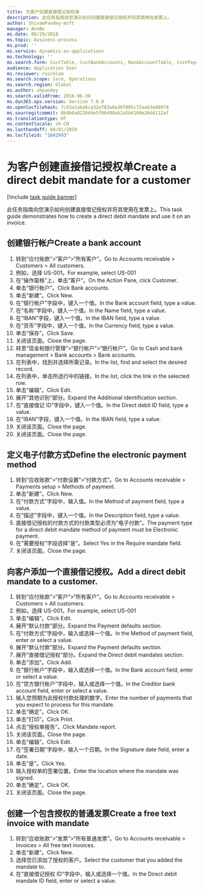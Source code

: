 ```yaml
---
title: 为客户创建直接借记授权单
description: 此任务指南向您演示如何创建直接借记授权并将其使用在发票上。
author: ShivamPandey-msft
manager: AnnBe
ms.date: 08/29/2018
ms.topic: business-process
ms.prod: ''
ms.service: dynamics-ax-applications
ms.technology: ''
ms.search.form: CustTable, CustBankAccounts, BankAccountTable, CustPaymMode, CustDirectDebitMandate, BankAccountTableLookUp, SrsReportViewerForm,  LogisticsAddressCityLookup, CustFreeInvoice, CustTableLookup
audience: Application User
ms.reviewer: roschlom
ms.search.scope: Core, Operations
ms.search.region: Global
ms.author: shpandey
ms.search.validFrom: 2016-06-30
ms.dyn365.ops.version: Version 7.0.0
ms.openlocfilehash: 7c93a1aba6ca32e783a6ed6f005c72aab3e06978
ms.sourcegitcommit: 8b4b6a9226d4e5f66498ab2a5b4160e26dd112af
ms.translationtype: HT
ms.contentlocale: zh-CN
ms.lasthandoff: 08/01/2019
ms.locfileid: "1842993"
---
```

# <a name="create-a-direct-debit-mandate-for-a-customer"></a><span data-ttu-id="aa3f3-103">为客户创建直接借记授权单</span><span class="sxs-lookup"><span data-stu-id="aa3f3-103">Create a direct debit mandate for a customer</span></span>

[!include [task guide banner](../../includes/task-guide-banner.md)]

<span data-ttu-id="aa3f3-104">此任务指南向您演示如何创建直接借记授权并将其使用在发票上。</span><span class="sxs-lookup"><span data-stu-id="aa3f3-104">This task guide demonstrates how to create a direct debit mandate and use it on an invoice.</span></span>


## <a name="create-a-bank-account"></a><span data-ttu-id="aa3f3-105">创建银行帐户</span><span class="sxs-lookup"><span data-stu-id="aa3f3-105">Create a bank account</span></span>
1. <span data-ttu-id="aa3f3-106">转到“应付账款”>“客户”>“所有客户”。</span><span class="sxs-lookup"><span data-stu-id="aa3f3-106">Go to Accounts receivable > Customers > All customers.</span></span>
2. <span data-ttu-id="aa3f3-107">例如，选择 US-001。</span><span class="sxs-lookup"><span data-stu-id="aa3f3-107">For example, select US-001</span></span>
3. <span data-ttu-id="aa3f3-108">在“操作窗格”上，单击“客户”。</span><span class="sxs-lookup"><span data-stu-id="aa3f3-108">On the Action Pane, click Customer.</span></span>
4. <span data-ttu-id="aa3f3-109">单击“银行帐户”。</span><span class="sxs-lookup"><span data-stu-id="aa3f3-109">Click Bank accounts.</span></span>
5. <span data-ttu-id="aa3f3-110">单击“新建”。</span><span class="sxs-lookup"><span data-stu-id="aa3f3-110">Click New.</span></span>
6. <span data-ttu-id="aa3f3-111">在“银行帐户”字段中，键入一个值。</span><span class="sxs-lookup"><span data-stu-id="aa3f3-111">In the Bank account field, type a value.</span></span>
7. <span data-ttu-id="aa3f3-112">在“名称”字段中，键入一个值。</span><span class="sxs-lookup"><span data-stu-id="aa3f3-112">In the Name field, type a value.</span></span>
8. <span data-ttu-id="aa3f3-113">在“IBAN”字段，键入一个值。</span><span class="sxs-lookup"><span data-stu-id="aa3f3-113">In the IBAN field, type a value.</span></span>
9. <span data-ttu-id="aa3f3-114">在“货币”字段中，键入一个值。</span><span class="sxs-lookup"><span data-stu-id="aa3f3-114">In the Currency field, type a value.</span></span>
10. <span data-ttu-id="aa3f3-115">单击“保存”。</span><span class="sxs-lookup"><span data-stu-id="aa3f3-115">Click Save.</span></span>
11. <span data-ttu-id="aa3f3-116">关闭该页面。</span><span class="sxs-lookup"><span data-stu-id="aa3f3-116">Close the page.</span></span>
12. <span data-ttu-id="aa3f3-117">转至“现金和银行管理”>“银行帐户”>“银行帐户”。</span><span class="sxs-lookup"><span data-stu-id="aa3f3-117">Go to Cash and bank management > Bank accounts > Bank accounts.</span></span>
13. <span data-ttu-id="aa3f3-118">在列表中，找到并选择所需记录。</span><span class="sxs-lookup"><span data-stu-id="aa3f3-118">In the list, find and select the desired record.</span></span>
14. <span data-ttu-id="aa3f3-119">在列表中，单击所选行中的链接。</span><span class="sxs-lookup"><span data-stu-id="aa3f3-119">In the list, click the link in the selected row.</span></span>
15. <span data-ttu-id="aa3f3-120">单击“编辑”。</span><span class="sxs-lookup"><span data-stu-id="aa3f3-120">Click Edit.</span></span>
16. <span data-ttu-id="aa3f3-121">展开”其他识别“部分。</span><span class="sxs-lookup"><span data-stu-id="aa3f3-121">Expand the Additional identification section.</span></span>
17. <span data-ttu-id="aa3f3-122">在“直接借记 ID”字段中，键入一个值。</span><span class="sxs-lookup"><span data-stu-id="aa3f3-122">In the Direct debit ID field, type a value.</span></span>
18. <span data-ttu-id="aa3f3-123">在“IBAN”字段，键入一个值。</span><span class="sxs-lookup"><span data-stu-id="aa3f3-123">In the IBAN field, type a value.</span></span>
19. <span data-ttu-id="aa3f3-124">关闭该页面。</span><span class="sxs-lookup"><span data-stu-id="aa3f3-124">Close the page.</span></span>
20. <span data-ttu-id="aa3f3-125">关闭该页面。</span><span class="sxs-lookup"><span data-stu-id="aa3f3-125">Close the page.</span></span>

## <a name="define-the-electronic-payment-method"></a><span data-ttu-id="aa3f3-126">定义电子付款方式</span><span class="sxs-lookup"><span data-stu-id="aa3f3-126">Define the electronic payment method</span></span>
1. <span data-ttu-id="aa3f3-127">转到“应收账款”>“付款设置”>“付款方式”。</span><span class="sxs-lookup"><span data-stu-id="aa3f3-127">Go to Accounts receivable > Payments setup > Methods of payment.</span></span>
2. <span data-ttu-id="aa3f3-128">单击“新建”。</span><span class="sxs-lookup"><span data-stu-id="aa3f3-128">Click New.</span></span>
3. <span data-ttu-id="aa3f3-129">在“付款方式”字段中，输入值。</span><span class="sxs-lookup"><span data-stu-id="aa3f3-129">In the Method of payment field, type a value.</span></span>
4. <span data-ttu-id="aa3f3-130">在“描述”字段中，键入一个值。</span><span class="sxs-lookup"><span data-stu-id="aa3f3-130">In the Description field, type a value.</span></span>
5. <span data-ttu-id="aa3f3-131">直接借记授权的付款方式的付款类型必须为“电子付款”。</span><span class="sxs-lookup"><span data-stu-id="aa3f3-131">The payment type for a direct debit mandate method of payment must be Electronic payment.</span></span>
6. <span data-ttu-id="aa3f3-132">在“需要授权”字段选择“是”。</span><span class="sxs-lookup"><span data-stu-id="aa3f3-132">Select Yes in the Require mandate field.</span></span>
7. <span data-ttu-id="aa3f3-133">关闭该页面。</span><span class="sxs-lookup"><span data-stu-id="aa3f3-133">Close the page.</span></span>

## <a name="add-a-direct-debit-mandate-to-a-customer"></a><span data-ttu-id="aa3f3-134">向客户添加一个直接借记授权。</span><span class="sxs-lookup"><span data-stu-id="aa3f3-134">Add a direct debit mandate to a customer.</span></span>
1. <span data-ttu-id="aa3f3-135">转到“应付账款”>“客户”>“所有客户”。</span><span class="sxs-lookup"><span data-stu-id="aa3f3-135">Go to Accounts receivable > Customers > All customers.</span></span>
2. <span data-ttu-id="aa3f3-136">例如，选择 US-001。</span><span class="sxs-lookup"><span data-stu-id="aa3f3-136">For example, select US-001</span></span>
3. <span data-ttu-id="aa3f3-137">单击“编辑”。</span><span class="sxs-lookup"><span data-stu-id="aa3f3-137">Click Edit.</span></span>
4. <span data-ttu-id="aa3f3-138">展开“默认付款”部分。</span><span class="sxs-lookup"><span data-stu-id="aa3f3-138">Expand the Payment defaults section.</span></span>
5. <span data-ttu-id="aa3f3-139">在“付款方式”字段中，输入或选择一个值。</span><span class="sxs-lookup"><span data-stu-id="aa3f3-139">In the Method of payment field, enter or select a value.</span></span>
6. <span data-ttu-id="aa3f3-140">展开“默认付款”部分。</span><span class="sxs-lookup"><span data-stu-id="aa3f3-140">Expand the Payment defaults section.</span></span>
7. <span data-ttu-id="aa3f3-141">展开“直接借记授权”部分。</span><span class="sxs-lookup"><span data-stu-id="aa3f3-141">Expand the Direct debit mandates section.</span></span>
8. <span data-ttu-id="aa3f3-142">单击“添加”。</span><span class="sxs-lookup"><span data-stu-id="aa3f3-142">Click Add.</span></span>
9. <span data-ttu-id="aa3f3-143">在“银行帐户”字段中，输入或选择一个值。</span><span class="sxs-lookup"><span data-stu-id="aa3f3-143">In the Bank account field, enter or select a value.</span></span>
10. <span data-ttu-id="aa3f3-144">在“贷方银行帐户”字段中，输入或选择一个值。</span><span class="sxs-lookup"><span data-stu-id="aa3f3-144">In the Creditor bank account field, enter or select a value.</span></span>
11. <span data-ttu-id="aa3f3-145">输入您预期为此授权付款处理的数字。</span><span class="sxs-lookup"><span data-stu-id="aa3f3-145">Enter the number of payments that you expect to process for this mandate.</span></span>
12. <span data-ttu-id="aa3f3-146">单击“确定”。</span><span class="sxs-lookup"><span data-stu-id="aa3f3-146">Click OK.</span></span>
13. <span data-ttu-id="aa3f3-147">单击“打印”。</span><span class="sxs-lookup"><span data-stu-id="aa3f3-147">Click Print.</span></span>
14. <span data-ttu-id="aa3f3-148">点击“授权单报告”。</span><span class="sxs-lookup"><span data-stu-id="aa3f3-148">Click Mandate report.</span></span>
15. <span data-ttu-id="aa3f3-149">关闭该页面。</span><span class="sxs-lookup"><span data-stu-id="aa3f3-149">Close the page.</span></span>
16. <span data-ttu-id="aa3f3-150">单击“编辑”。</span><span class="sxs-lookup"><span data-stu-id="aa3f3-150">Click Edit.</span></span>
17. <span data-ttu-id="aa3f3-151">在“签署日期”字段中，输入一个日期。</span><span class="sxs-lookup"><span data-stu-id="aa3f3-151">In the Signature date field, enter a date.</span></span>
18. <span data-ttu-id="aa3f3-152">单击“是”。</span><span class="sxs-lookup"><span data-stu-id="aa3f3-152">Click Yes.</span></span>
19. <span data-ttu-id="aa3f3-153">输入授权单的签署位置。</span><span class="sxs-lookup"><span data-stu-id="aa3f3-153">Enter the location where the mandate was signed.</span></span>
20. <span data-ttu-id="aa3f3-154">单击“确定”。</span><span class="sxs-lookup"><span data-stu-id="aa3f3-154">Click OK.</span></span>
21. <span data-ttu-id="aa3f3-155">关闭该页面。</span><span class="sxs-lookup"><span data-stu-id="aa3f3-155">Close the page.</span></span>

## <a name="create-a-free-text-invoice-with-mandate"></a><span data-ttu-id="aa3f3-156">创建一个包含授权的普通发票</span><span class="sxs-lookup"><span data-stu-id="aa3f3-156">Create a free text invoice with mandate</span></span>
1. <span data-ttu-id="aa3f3-157">转到“应收账款”>“发票”>“所有普通发票”。</span><span class="sxs-lookup"><span data-stu-id="aa3f3-157">Go to Accounts receivable > Invoices > All free text invoices.</span></span>
2. <span data-ttu-id="aa3f3-158">单击“新建”。</span><span class="sxs-lookup"><span data-stu-id="aa3f3-158">Click New.</span></span>
3. <span data-ttu-id="aa3f3-159">选择您已添加了授权的客户。</span><span class="sxs-lookup"><span data-stu-id="aa3f3-159">Select the customer that you added the mandate to.</span></span>
4. <span data-ttu-id="aa3f3-160">在“直接借记授权 ID”字段中，输入或选择一个值。</span><span class="sxs-lookup"><span data-stu-id="aa3f3-160">In the Direct debit mandate ID field, enter or select a value.</span></span>

